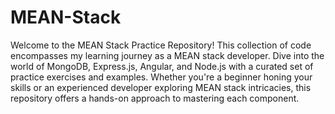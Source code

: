 # MEAN-Stack
Welcome to the MEAN Stack Practice Repository! This collection of code encompasses my learning journey as a MEAN stack developer. Dive into the world of MongoDB, Express.js, Angular, and Node.js with a curated set of practice exercises and examples. Whether you're a beginner honing your skills or an experienced developer exploring MEAN stack intricacies, this repository offers a hands-on approach to mastering each component.
